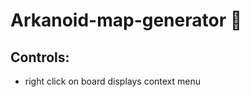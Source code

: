 # Arkanoid-map-generator :space_invader: 

## Controls:
 - right click on board displays context menu 
